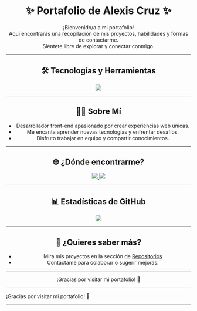 <div align="center">

# ✨ Portafolio de Alexis Cruz ✨

¡Bienvenido/a a mi portafolio!  
Aquí encontrarás una recopilación de mis proyectos, habilidades y formas de contactarme.  
Siéntete libre de explorar y conectar conmigo.

---

## 🛠️ Tecnologías y Herramientas

<img src="https://skillicons.dev/icons?i=html,css,js,git,github,vscode" />

---

## 👨‍💻 Sobre Mí

- Desarrollador front-end apasionado por crear experiencias web únicas.
- Me encanta aprender nuevas tecnologías y enfrentar desafíos.
- Disfruto trabajar en equipo y compartir conocimientos.

---

## 🌐 ¿Dónde encontrarme?

<a href="https://www.linkedin.com/in/alexis-cruz-102653348/?trk=opento_sprofile_topcard">
  <img src="https://img.shields.io/badge/LinkedIn-blue?logo=linkedin" />
</a>
<a href="mailto:johancruzm77@gmail.com">
  <img src="https://img.shields.io/badge/Email-red?logo=gmail" />
</a>

---

## 📊 Estadísticas de GitHub

<img src="https://github-readme-stats.vercel.app/api?username=AlexisCruzM&show_icons=true&theme=dracula" />

---

## 📝 ¿Quieres saber más?

- Mira mis proyectos en la sección de [Repositorios](https://github.com/AlexisCruzM?tab=repositories)
- Contáctame para colaborar o sugerir mejoras.

---

¡Gracias por visitar mi portafolio! 🚀

</div>

---

¡Gracias por visitar mi portafolio! 🚀

---
